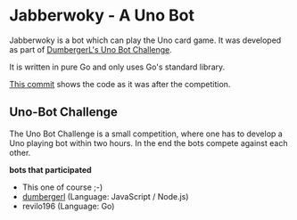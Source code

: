 # Jabberwoky - A Uno Bot
Jabberwoky is a bot which can play the Uno card game. It was developed as part of [DumbergerL's Uno Bot Challenge](https://github.com/DumbergerL/uno-server).

It is written in pure Go and only uses Go's standard library.

[This commit](https://github.com/staubichsauger/jabberwoky/commit/9d9a0d4f285adedd59f6871ecb1289b23a030271) shows the code as it was after the competition.

## Uno-Bot Challenge
The Uno Bot Challenge is a small competition, where one has to develop a Uno playing bot within two hours. In the end the bots compete against each other.

**bots that participated**

* This one of course ;-)
* [dumbergerl](https://github.com/DumbergerL/uno-bot) (Language: JavaScript / Node.js)
* revilo196 (Language: Go)
